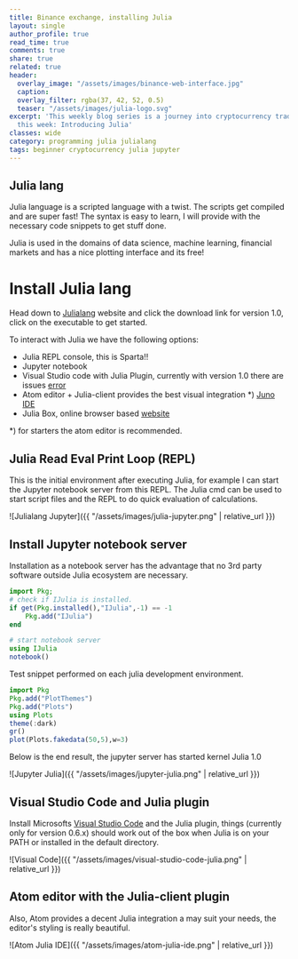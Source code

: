 ```yaml
---
title: Binance exchange, installing Julia
layout: single
author_profile: true
read_time: true
comments: true
share: true
related: true
header:
  overlay_image: "/assets/images/binance-web-interface.jpg"
  caption: 
  overlay_filter: rgba(37, 42, 52, 0.5)
  teaser: "/assets/images/julia-logo.svg"
excerpt: 'This weekly blog series is a journey into cryptocurrency trading for beginners,
  this week: Introducing Julia'
classes: wide
category: programming julia julialang
tags: beginner cryptocurrency julia jupyter 
---
```



## Julia lang
Julia language is a scripted language with a twist. The scripts get compiled and are super fast! The syntax is easy to learn, I will provide with the necessary code snippets to get stuff done.

Julia is used in the domains of data science, machine learning, financial markets and has a nice plotting interface and its free!

# Install Julia lang
Head down to [Julialang](https://julialang.org/) website and click the download link for version 1.0, click on the executable to get started. 

To interact with Julia we have the following options:
 
 * Julia REPL console, this is Sparta!!
 * Jupyter notebook
 * Visual Studio code with Julia Plugin, currently with version 1.0 there are issues [error](https://github.com/JuliaEditorSupport/julia-vscode/issues/537)
 * Atom editor + Julia-client provides the best visual integration *) [Juno IDE](http://junolab.org)
 * Julia Box, online browser based [website](https://auth.juliacomputing.io/dex/auth?response_type=code&client_id=dev-juliabox&state=ae5b43e0a5ed4a16e719dfae3f6c8ada&redirect_uri=https%3A%2F%2Fjuliabox.com%2Fauth%2Flogin&nonce=cbdaa3de65b0f7fe7a86dc81dd34b7b6&scope=openid%20email%20profile%20offline_access) 


*) for starters the atom editor is recommended.

## Julia Read Eval Print Loop (REPL)

This is the initial environment after executing Julia, for example I can start the Jupyter notebook server from this REPL.
The Julia cmd can be used to start script files and the REPL to do quick evaluation of calculations. 

![Julialang Jupyter]({{ "/assets/images/julia-jupyter.png" | relative_url }})

## Install Jupyter notebook server

Installation as a notebook server has the advantage that no 3rd party software outside Julia ecosystem are necessary.

```julia
import Pkg;
# check if IJulia is installed.
if get(Pkg.installed(),"IJulia",-1) == -1
    Pkg.add("IJulia")
end

# start notebook server
using IJulia
notebook()
``` 

Test snippet performed on each julia development environment.

```julia
import Pkg
Pkg.add("PlotThemes")
Pkg.add("Plots")
using Plots
theme(:dark)
gr()
plot(Plots.fakedata(50,5),w=3)
``` 

Below is the end result, the jupyter server has started kernel Julia 1.0
 
![Jupyter Julia]({{ "/assets/images/jupyter-julia.png" | relative_url }})

## Visual Studio Code and Julia plugin
Install Microsofts [Visual Studio Code](https://code.visualstudio.com) and the Julia plugin, things (currently only for version 0.6.x) should work out of the box when Julia is on your PATH or installed in the default directory.

![Visual Code]({{ "/assets/images/visual-studio-code-julia.png" | relative_url }})

## Atom editor with the Julia-client plugin
Also, Atom provides a decent Julia integration a may suit your needs, the editor's styling is really beautiful.

![Atom Julia IDE]({{ "/assets/images/atom-julia-ide.png" | relative_url }})

